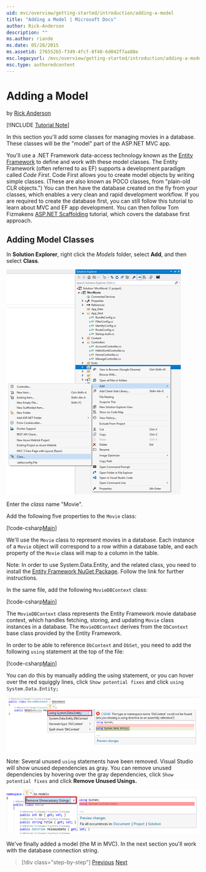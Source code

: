 ```yaml
---
uid: mvc/overview/getting-started/introduction/adding-a-model
title: "Adding a Model | Microsoft Docs"
author: Rick-Anderson
description: ""
ms.author: riande
ms.date: 05/28/2015
ms.assetid: 276552b5-f349-4fcf-8f40-6d042f7aa88e
msc.legacyurl: /mvc/overview/getting-started/introduction/adding-a-model
msc.type: authoredcontent
---
```

Adding a Model
====================
by [Rick Anderson](https://github.com/Rick-Anderson)

[!INCLUDE [Tutorial Note](sample/code-location.md)]

In this section you'll add some classes for managing movies in a database. These classes will be the &quot;model&quot; part of the ASP.NET MVC app.

You'll use a .NET Framework data-access technology known as the [Entity Framework](https://docs.microsoft.com/ef/) to define and work with these model classes. The Entity Framework (often referred to as EF) supports a development paradigm called *Code First*. Code First allows you to create model objects by writing simple classes. (These are also known as POCO classes, from &quot;plain-old CLR objects.&quot;) You can then have the database created on the fly from your classes, which enables a very clean and rapid development workflow. If you are required to create the database first, you can still follow this tutorial to learn about MVC and EF app development. You can then follow Tom Fizmakens [ASP.NET Scaffolding](xref:visual-studio/overview/2013/aspnet-scaffolding-overview) tutorial, which covers the database first approach.

## Adding Model Classes

In **Solution Explorer**, right click the *Models* folder, select **Add**, and then select **Class**.

![](adding-a-model/_static/image1.png)

Enter the *class* name &quot;Movie&quot;.

Add the following five properties to the `Movie` class:

[!code-csharp[Main](adding-a-model/samples/sample1.cs)]

We'll use the `Movie` class to represent movies in a database. Each instance of a `Movie` object will correspond to a row within a database table, and each property of the `Movie` class will map to a column in the table.

Note: In order to use System.Data.Entity, and the related class, you need to install the [Entity Framework NuGet Package](https://www.nuget.org/packages/EntityFramework/). Follow the link for further instructions.

In the same file, add the following `MovieDBContext` class:

[!code-csharp[Main](adding-a-model/samples/sample2.cs?highlight=2,15-18)]

The `MovieDBContext` class represents the Entity Framework movie database context, which handles fetching, storing, and updating `Movie` class instances in a database. The `MovieDBContext` derives from the `DbContext` base class provided by the Entity Framework.

In order to be able to reference `DbContext` and `DbSet`, you need to add the following `using` statement at the top of the file:

[!code-csharp[Main](adding-a-model/samples/sample3.cs)]

You can do this by manually adding the using statement, or you can hover over the red squiggly lines, click `Show potential fixes` and click `using System.Data.Entity;`

![](adding-a-model/_static/image2.png)

Note: Several unused `using` statements have been removed. Visual Studio will show unused dependencies as gray. You can remove unused dependencies by hovering over the gray dependencies, click `Show potential fixes` and click **Remove Unused Usings.**

![](adding-a-model/_static/image3.png)

We've finally added a model (the M in MVC). In the next section you'll work with the database connection string.

> [!div class="step-by-step"]
> [Previous](adding-a-view.md)
> [Next](creating-a-connection-string.md)

